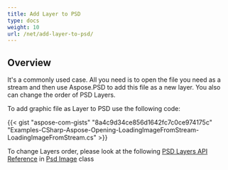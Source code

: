 ```yaml
---
title: Add Layer to PSD
type: docs
weight: 10
url: /net/add-layer-to-psd/
---
```


## **Overview**
It's a commonly used case. All you need is to open the file you need as a stream and then use Aspose.PSD to add this file as a new layer. You also can change the order of PSD Layers.



To add graphic file as Layer to PSD use the following code:

{{< gist "aspose-com-gists" "8a4c9d34ce856d1642fc7c0ce974175c" "Examples-CSharp-Aspose-Opening-LoadingImageFromStream-LoadingImageFromStream.cs" >}}



To change Layers order, please look at the following [PSD Layers API Reference](https://apireference.aspose.com/psd/net/aspose.psd.fileformats.psd/psdimage/properties/layers) in [Psd Image](https://apireference.aspose.com/psd/net/aspose.psd.fileformats.psd/psdimage) class


